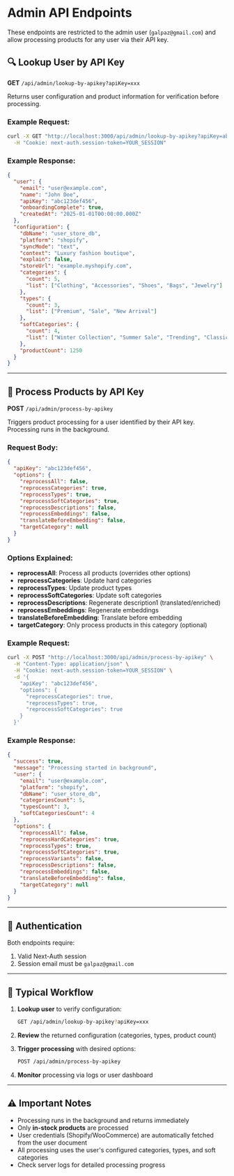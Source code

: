 # Admin API Endpoints

These endpoints are restricted to the admin user (`galpaz@gmail.com`) and allow processing products for any user via their API key.

## 🔍 Lookup User by API Key

**GET** `/api/admin/lookup-by-apikey?apiKey=xxx`

Returns user configuration and product information for verification before processing.

### Example Request:
```bash
curl -X GET "http://localhost:3000/api/admin/lookup-by-apikey?apiKey=abc123def456" \
  -H "Cookie: next-auth.session-token=YOUR_SESSION"
```

### Example Response:
```json
{
  "user": {
    "email": "user@example.com",
    "name": "John Doe",
    "apiKey": "abc123def456",
    "onboardingComplete": true,
    "createdAt": "2025-01-01T00:00:00.000Z"
  },
  "configuration": {
    "dbName": "user_store_db",
    "platform": "shopify",
    "syncMode": "text",
    "context": "Luxury fashion boutique",
    "explain": false,
    "storeUrl": "example.myshopify.com",
    "categories": {
      "count": 5,
      "list": ["Clothing", "Accessories", "Shoes", "Bags", "Jewelry"]
    },
    "types": {
      "count": 3,
      "list": ["Premium", "Sale", "New Arrival"]
    },
    "softCategories": {
      "count": 4,
      "list": ["Winter Collection", "Summer Sale", "Trending", "Classic"]
    },
    "productCount": 1250
  }
}
```

---

## 🚀 Process Products by API Key

**POST** `/api/admin/process-by-apikey`

Triggers product processing for a user identified by their API key. Processing runs in the background.

### Request Body:
```json
{
  "apiKey": "abc123def456",
  "options": {
    "reprocessAll": false,
    "reprocessCategories": true,
    "reprocessTypes": true,
    "reprocessSoftCategories": true,
    "reprocessDescriptions": false,
    "reprocessEmbeddings": false,
    "translateBeforeEmbedding": false,
    "targetCategory": null
  }
}
```

### Options Explained:
- **reprocessAll**: Process all products (overrides other options)
- **reprocessCategories**: Update hard categories
- **reprocessTypes**: Update product types
- **reprocessSoftCategories**: Update soft categories
- **reprocessDescriptions**: Regenerate description1 (translated/enriched)
- **reprocessEmbeddings**: Regenerate embeddings
- **translateBeforeEmbedding**: Translate before embedding
- **targetCategory**: Only process products in this category (optional)

### Example Request:
```bash
curl -X POST "http://localhost:3000/api/admin/process-by-apikey" \
  -H "Content-Type: application/json" \
  -H "Cookie: next-auth.session-token=YOUR_SESSION" \
  -d '{
    "apiKey": "abc123def456",
    "options": {
      "reprocessCategories": true,
      "reprocessTypes": true,
      "reprocessSoftCategories": true
    }
  }'
```

### Example Response:
```json
{
  "success": true,
  "message": "Processing started in background",
  "user": {
    "email": "user@example.com",
    "platform": "shopify",
    "dbName": "user_store_db",
    "categoriesCount": 5,
    "typesCount": 3,
    "softCategoriesCount": 4
  },
  "options": {
    "reprocessAll": false,
    "reprocessHardCategories": true,
    "reprocessTypes": true,
    "reprocessSoftCategories": true,
    "reprocessVariants": false,
    "reprocessDescriptions": false,
    "reprocessEmbeddings": false,
    "translateBeforeEmbedding": false,
    "targetCategory": null
  }
}
```

---

## 🔐 Authentication

Both endpoints require:
1. Valid Next-Auth session
2. Session email must be `galpaz@gmail.com`

---

## 📝 Typical Workflow

1. **Lookup user** to verify configuration:
   ```bash
   GET /api/admin/lookup-by-apikey?apiKey=xxx
   ```

2. **Review** the returned configuration (categories, types, product count)

3. **Trigger processing** with desired options:
   ```bash
   POST /api/admin/process-by-apikey
   ```

4. **Monitor** processing via logs or user dashboard

---

## ⚠️ Important Notes

- Processing runs in the background and returns immediately
- Only **in-stock products** are processed
- User credentials (Shopify/WooCommerce) are automatically fetched from the user document
- All processing uses the user's configured categories, types, and soft categories
- Check server logs for detailed processing progress

